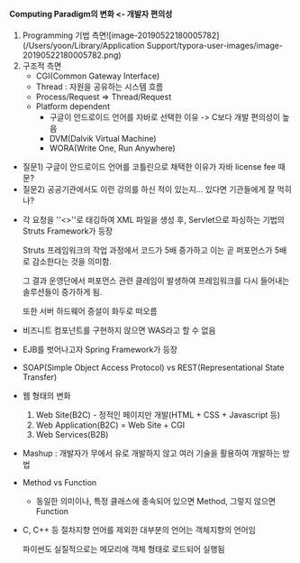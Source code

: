 #### Computing Paradigm의 변화 <- 개발자 편의성

1. Programming 기법 측면![image-20190522180005782](/Users/yoon/Library/Application Support/typora-user-images/image-20190522180005782.png)
2. 구조적 측면
   - CGI(Common Gateway Interface)
   - Thread : 자원을 공유하는 시스템 흐름
   - Process/Request => Thread/Request
   - Platform dependent
     * 구글이 안드로이드 언어를 자바로 선택한 이유 -> C보다 개발 편의성이 높음
     * DVM(Dalvik Virtual Machine)
     * WORA(Write One, Run Anywhere)

* 질문1) 구글이 안드로이드 언어를 코틀린으로 채택한 이유가 자바 license fee 때문?
* 질문2) 공공기관에서도 이런 강의를 하신 적이 있는지… 있다면 기관들에게 잘 먹히나?



- 각 요청을 ''<>''로 태깅하여 XML 파일을 생성 후, Servlet으로 파싱하는 기법의 Struts Framework가 등장

  Struts 프레임워크의 작업 과정에서 코드가 5배 증가하고 이는 곧 퍼포먼스가 5배로 감소한다는 것을 의미함.

  그 결과 운영단에서 퍼포먼스 관련 클레임이 발생하여 프레임워크를 다시 들어내는 솔루션들이 증가하게 됨.

  또한 서버 하드웨어 증설이 화두로 떠오름



- 비즈니트 컴포넌트를 구현하지 않으면 WAS라고 할 수 없음
- EJB를 벗어나고자 Spring Framework가  등장
- SOAP(Simple Object Access Protocol) vs REST(Representational State Transfer)



- 웹 형태의 변화
  1. Web Site(B2C) - 정적인 페이지만 개발(HTML + CSS + Javascript 등)
  2. Web Application(B2C) = Web Site + CGI
  3. Web Services(B2B)



- Mashup : 개발자가 무에서 유로 개발하지 않고 여러 기술을 활용하여 개발하는 방법

- Method vs Function
  - 동일한 의미이나, 특정 클래스에 종속되어 있으면 Method, 그렇지 않으면 Function



- C, C++ 등 절차지향 언어를 제외한 대부분의 언어는 객체지향의 언어임

  파이썬도 실질적으로는 메모리에 객체 형태로 로드되어 실행됨




